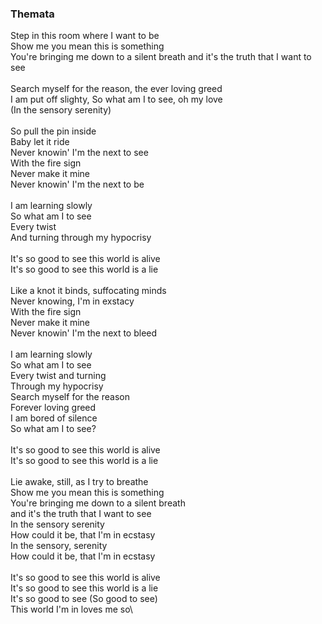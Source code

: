 ### Themata

Step in this room where I want to be\
Show me you mean this is something\
You're bringing me down to a silent breath and it's the truth that I want to see\
\
Search myself for the reason, the ever loving greed\
I am put off slighty, So what am I to see, oh my love\
(In the sensory serenity)\
\
So pull the pin inside\
Baby let it ride\
Never knowin' I'm the next to see\
With the fire sign\
Never make it mine\
Never knowin' I'm the next to be\
\
I am learning slowly\
So what am I to see\
Every twist\
And turning through my hypocrisy\
\
It's so good to see this world is alive\
It's so good to see this world is a lie\
\
Like a knot it binds, suffocating minds\
Never knowing, I'm in exstacy\
With the fire sign\
Never make it mine\
Never knowin' I'm the next to bleed\
\
I am learning slowly\
So what am I to see\
Every twist and turning\
Through my hypocrisy\
Search myself for the reason\
Forever loving greed\
I am bored of silence\
So what am I to see?\
\
It's so good to see this world is alive\
It's so good to see this world is a lie\
\
Lie awake, still, as I try to breathe\
Show me you mean this is something\
You're bringing me down to a silent breath\
and it's the truth that I want to see\
In the sensory serenity\
How could it be, that I'm in ecstasy\
In the sensory, serenity\
How could it be, that I'm in ecstasy\
\
It's so good to see this world is alive\
It's so good to see this world is a lie\
It's so good to see (So good to see)\
This world I'm in loves me so\
